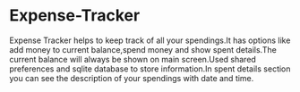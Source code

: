 # Expense-Tracker
Expense Tracker helps to keep track of all your spendings.It has options like add money to current balance,spend money and show spent details.The current balance will always be shown on main screen.Used shared preferences and sqlite database to store information.In spent details section you can see the description of your spendings with date and time.
